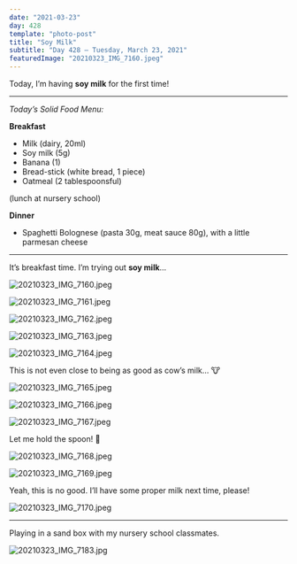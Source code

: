```yaml
---
date: "2021-03-23"
day: 428
template: "photo-post"
title: "Soy Milk"
subtitle: "Day 428 – Tuesday, March 23, 2021"
featuredImage: "20210323_IMG_7160.jpeg"
---
```


Today, I’m having <b>soy milk</b> for the first time!

<hr />

_Today’s Solid Food Menu:_

**Breakfast**

- Milk (dairy, 20ml)
- Soy milk (5g)
- Banana (1)
- Bread-stick (white bread, 1 piece)
- Oatmeal (2 tablespoonsful)

(lunch at nursery school)

**Dinner**

- Spaghetti Bolognese (pasta 30g, meat sauce 80g), with a little parmesan cheese

<hr />

It’s breakfast time. I’m trying out <b>soy milk</b>…

![20210323_IMG_7160.jpeg](20210323_IMG_7160.jpeg)

![20210323_IMG_7161.jpeg](20210323_IMG_7161.jpeg)

![20210323_IMG_7162.jpeg](20210323_IMG_7162.jpeg)

![20210323_IMG_7163.jpeg](20210323_IMG_7163.jpeg)

![20210323_IMG_7164.jpeg](20210323_IMG_7164.jpeg)

This is not even close to being as good as cow’s milk… 🐮

![20210323_IMG_7165.jpeg](20210323_IMG_7165.jpeg)

![20210323_IMG_7166.jpeg](20210323_IMG_7166.jpeg)

![20210323_IMG_7167.jpeg](20210323_IMG_7167.jpeg)

Let me hold the spoon! 🥄

![20210323_IMG_7168.jpeg](20210323_IMG_7168.jpeg)

![20210323_IMG_7169.jpeg](20210323_IMG_7169.jpeg)

Yeah, this is no good. I’ll have some proper milk next time, please!

![20210323_IMG_7170.jpeg](20210323_IMG_7170.jpeg)

<hr />

Playing in a sand box with my nursery school classmates.

![20210323_IMG_7183.jpg](20210323_IMG_7183.jpg)
